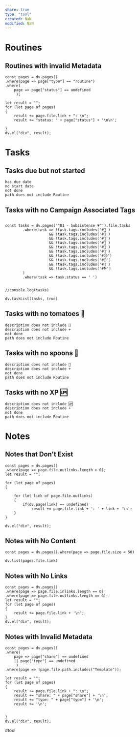 ```yaml
---
share: true
type: "tool"
created: NaN 
modified: NaN
---
```

# Routines
## Routines with invalid Metadata
```dataviewjs
const pages = dv.pages()
.where(page => page["type"] == "routine")
.where(
	page => page["status"] == undefined
	 );

let result = "";
for (let page of pages)
{
	result += page.file.link + ": \n";
	result += "status: " + page["status"] + '\n\n';
	
}
dv.el("div", result);
```
# Tasks
## Tasks due but not started
```tasks
has due date
no start date
not done
path does not include Routine
```
## Tasks with no Campaign Associated Tags
```dataviewjs

const tasks = dv.pages('"01 - Subsistence 💗"').file.tasks
		.where(task => !task.tags.includes('#🛌')
					&& !task.tags.includes('#🌊')
					&& !task.tags.includes('#🍎')
					&& !task.tags.includes('#💊')
					&& !task.tags.includes('#🚿')
					&& !task.tags.includes('#💪')
					&& !task.tags.includes('#😢')
					&& !task.tags.includes('#⏰')
					&& !task.tags.includes('#🧭')
					&& !task.tags.includes('#⛈')
		)
		.where(task => task.status == ' ')
		

//console.log(tasks)

dv.taskList(tasks, true)
```
## Tasks with no tomatoes 🍅
```tasks
description does not include 🍅
description does not include +
not done
path does not include Routine
```

## Tasks with no spoons 🥄
```tasks
description does not include 🥄
description does not include +
not done
path does not include Routine
```
## Tasks with no XP 🆙
```tasks
description does not include 🆙
description does not include +
not done
path does not include Routine
```
# Notes
## Notes that Don't Exist
```dataviewjs
const pages = dv.pages()
.where(page => page.file.outlinks.length > 0);
let result = "";

for (let page of pages)
{
	
	for (let link of page.file.outlinks)
	{
		if(dv.page(link) == undefined)
			result += page.file.link + ': ' + link + '\n';
	}
}

dv.el("div", result);
```
## Notes with No Content
```dataviewjs
const pages = dv.pages().where(page => page.file.size < 50)

dv.list(pages.file.link)
```
## Notes with No Links
```dataviewjs
const pages = dv.pages()
.where(page => page.file.inlinks.length == 0)
.where(page => page.file.outlinks.length == 0);
let result = "";
for (let page of pages)
{
	result += page.file.link + '\n';
}
dv.el("div", result);
```
## Notes with Invalid Metadata
```dataviewjs
const pages = dv.pages()
.where(
	page => page["share"] == undefined
	|| page["type"] == undefined
	 )
.where(page => !page.file.path.includes("Template"));

let result = "";
for (let page of pages)
{
	result += page.file.link + ": \n";
	result += "share: " + page["share"] + '\n';
	result += "type: " + page["type"] + '\n';
	result += '\n';
	
	
}
dv.el("div", result);
```

#tool